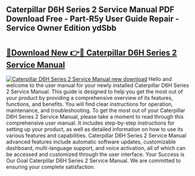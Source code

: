 ## Caterpillar D6H Series 2 Service Manual PDF Download Free - Part-R5y User Guide Repair - Service Owner Edition ydSbb

# <h2><a href="http://bc79526.oget.top/?id=Caterpillar+D6H+Series+2+Service+Manual">🔗Download New 👉🔴 Caterpillar D6H Series 2 Service Manual</a></h2>

[![Caterpillar D6H Series 2 Service Manual new download](https://i.imgur.com/5g1atiW.png)](http://bc79526.oget.top/?id=Caterpillar+D6H+Series+2+Service+Manual)
Hello and welcome to the user manual for your newly installed Caterpillar D6H Series 2 Service Manual. This guide is designed to help you get the most out of your product by providing a comprehensive overview of its features, functions, and benefits. You will find clear instructions for operation, maintenance, and troubleshooting. To get the most out of your Caterpillar D6H Series 2 Service Manual, please take a moment to read through this comprehensive user manual. It includes step-by-step instructions for setting up your product, as well as detailed information on how to use its various features and capabilities. Caterpillar D6H Series 2 Service Manual advanced features include automatic software updates, customizable dashboard, multi-language support, and voice activation, all of which can be accessed and customized through the user interface. Your Success is Our Goal Caterpillar D6H Series 2 Service Manual. We are committed to ensuring your complete satisfaction.
